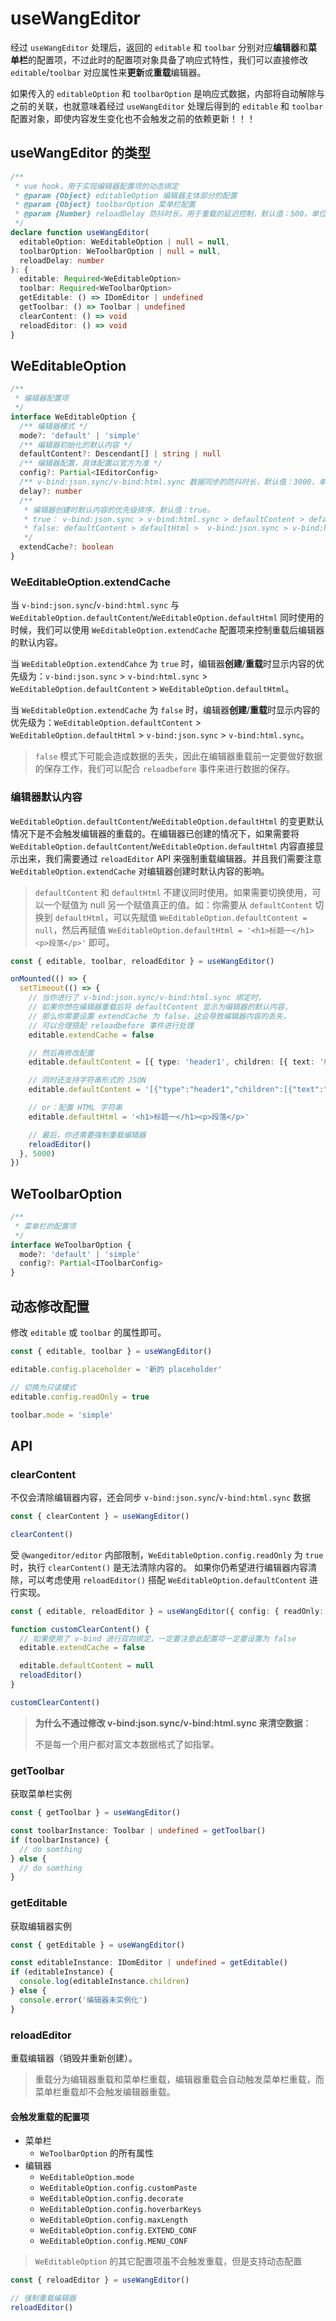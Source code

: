 # useWangEditor

经过 `useWangEditor` 处理后，返回的 `editable` 和 `toolbar` 分别对应**编辑器**和**菜单栏**的配置项，不过此时的配置项对象具备了响应式特性，我们可以直接修改 `editable`/`toolbar` 对应属性来**更新**或**重载**编辑器。

如果传入的 `editableOption` 和 `toolbarOption` 是响应式数据，内部将自动解除与之前的关联，也就意味着经过 `useWangEditor` 处理后得到的 `editable` 和 `toolbar` 配置对象，即使内容发生变化也不会触发之前的依赖更新！！！

## useWangEditor 的类型

```ts
/**
 * vue hook，用于实现编辑器配置项的动态绑定
 * @param {Object} editableOption 编辑器主体部分的配置
 * @param {Object} toolbarOption 菜单栏配置
 * @param {Number} reloadDelay 防抖时长，用于重载的延迟控制，默认值：500，单位：毫秒
 */
declare function useWangEditor(
  editableOption: WeEditableOption | null = null,
  toolbarOption: WeToolbarOption | null = null,
  reloadDelay: number
): {
  editable: Required<WeEditableOption>
  toolbar: Required<WeToolbarOption>
  getEditable: () => IDomEditor | undefined
  getToolbar: () => Toolbar | undefined
  clearContent: () => void
  reloadEditor: () => void
}
```

## WeEditableOption

```ts
/**
 * 编辑器配置项
 */
interface WeEditableOption {
  /** 编辑器模式 */
  mode?: 'default' | 'simple'
  /** 编辑器初始化的默认内容 */
  defaultContent?: Descendant[] | string | null
  /** 编辑器配置，具体配置以官方为准 */
  config?: Partial<IEditorConfig>
  /** v-bind:json.sync/v-bind:html.sync 数据同步的防抖时长，默认值：3000，单位：毫秒 */
  delay?: number
  /**
   * 编辑器创建时默认内容的优先级排序，默认值：true。
   * true： v-bind:json.sync > v-bind:html.sync > defaultContent > defaultHtml。
   * false: defaultContent > defaultHtml >  v-bind:json.sync > v-bind:html.sync。
   */
  extendCache?: boolean
}
```

### WeEditableOption.extendCache

当 `v-bind:json.sync`/`v-bind:html.sync` 与 `WeEditableOption.defaultContent`/`WeEditableOption.defaultHtml` 同时使用的时候，我们可以使用 `WeEditableOption.extendCache` 配置项来控制重载后编辑器的默认内容。

当 `WeEditableOption.extendCahce` 为 `true` 时，编辑器**创建**/**重载**时显示内容的优先级为：`v-bind:json.sync` > `v-bind:html.sync` > `WeEditableOption.defaultContent` > `WeEditableOption.defaultHtml`。

当 `WeEditableOption.extendCache` 为 `false` 时，编辑器**创建**/**重载**时显示内容的优先级为：`WeEditableOption.defaultContent` > `WeEditableOption.defaultHtml` > `v-bind:json.sync` > `v-bind:html.sync`。

> `false` 模式下可能会造成数据的丢失，因此在编辑器重载前一定要做好数据的保存工作，我们可以配合 `reloadbefore` 事件来进行数据的保存。

### 编辑器默认内容

`WeEditableOption.defaultContent`/`WeEditableOption.defaultHtml` 的变更默认情况下是不会触发编辑器的重载的。在编辑器已创建的情况下，如果需要将 `WeEditableOption.defaultContent`/`WeEditableOption.defaultHtml` 内容直接显示出来，我们需要通过 `reloadEditor` API 来强制重载编辑器。并且我们需要注意 `WeEditableOption.extendCache` 对编辑器创建时默认内容的影响。

> `defaultContent` 和 `defaultHtml` 不建议同时使用。如果需要切换使用，可以一个赋值为 null 另一个赋值真正的值。如：你需要从 `defaultContent` 切换到 `defaultHtml`，可以先赋值 `WeEditableOption.defaultContent = null`，然后再赋值 `WeEditableOption.defaultHtml = '<h1>标题一</h1><p>段落</p>'` 即可。

```ts
const { editable, toolbar, reloadEditor } = useWangEditor()

onMounted(() => {
  setTimeout(() => {
    // 当你进行了 v-bind:json.sync/v-bind:html.sync 绑定时，
    // 如果你想在编辑器重载后将 defaultContent 显示为编辑器的默认内容，
    // 那么你需要设置 extendCache 为 false，这会导致编辑器内容的丢失，
    // 可以合理搭配 reloadbefore 事件进行处理
    editable.extendCache = false

    // 然后再修改配置
    editable.defaultContent = [{ type: 'header1', children: [{ text: '标题一' }] }]

    // 同时还支持字符串形式的 JSON
    editable.defaultContent = '[{"type":"header1","children":[{"text":"标题一"}]}]'

    // or：配置 HTML 字符串
    editable.defaultHtml = '<h1>标题一</h1><p>段落</p>'

    // 最后，你还需要强制重载编辑器
    reloadEditor()
  }, 5000)
})
```

## WeToolbarOption

```ts
/**
 * 菜单栏的配置项
 */
interface WeToolbarOption {
  mode?: 'default' | 'simple'
  config?: Partial<IToolbarConfig>
}
```

## 动态修改配置

修改 `editable` 或 `toolbar` 的属性即可。

```ts
const { editable, toolbar } = useWangEditor()

editable.config.placeholder = '新的 placeholder'

// 切换为只读模式
editable.config.readOnly = true

toolbar.mode = 'simple'
```

## API

### clearContent

不仅会清除编辑器内容，还会同步 `v-bind:json.sync`/`v-bind:html.sync` 数据

```ts
const { clearContent } = useWangEditor()

clearContent()
```

受 `@wangeditor/editor` 内部限制，`WeEditableOption.config.readOnly` 为 `true` 时，执行 `clearContent()` 是无法清除内容的。
如果你仍希望进行编辑器内容清除，可以考虑使用 `reloadEditor()` 搭配 `WeEditableOption.defaultContent` 进行实现。

```ts
const { editable, reloadEditor } = useWangEditor({ config: { readOnly: true } })

function customClearContent() {
  // 如果使用了 v-bind 进行双向绑定，一定要注意此配置项一定要设置为 false
  editable.extendCache = false

  editable.defaultContent = null
  reloadEditor()
}

customClearContent()
```

> **为什么不通过修改 v-bind:json.sync/v-bind:html.sync 来清空数据**：
>
> 不是每一个用户都对富文本数据格式了如指掌。

### getToolbar

获取菜单栏实例

```ts
const { getToolbar } = useWangEditor()

const toolbarInstance: Toolbar | undefined = getToolbar()
if (toolbarInstance) {
  // do somthing
} else {
  // do somthing
}
```

### getEditable

获取编辑器实例

```ts
const { getEditable } = useWangEditor()

const editableInstance: IDomEditor | undefined = getEditable()
if (editableInstance) {
  console.log(editableInstance.children)
} else {
  console.error('编辑器未实例化')
}
```

### reloadEditor

重载编辑器（销毁并重新创建）。

> 重载分为编辑器重载和菜单栏重载，编辑器重载会自动触发菜单栏重载，而菜单栏重载却不会触发编辑器重载。

#### 会触发重载的配置项

- 菜单栏
  - `WeToolbarOption` 的所有属性
- 编辑器
  - `WeEditableOption.mode`
  - `WeEditableOption.config.customPaste`
  - `WeEditableOption.config.decorate`
  - `WeEditableOption.config.hoverbarKeys`
  - `WeEditableOption.config.maxLength`
  - `WeEditableOption.config.EXTEND_CONF`
  - `WeEditableOption.config.MENU_CONF`

> `WeEditableOption` 的其它配置项虽不会触发重载，但是支持动态配置

```ts
const { reloadEditor } = useWangEditor()

// 强制重载编辑器
reloadEditor()
```

